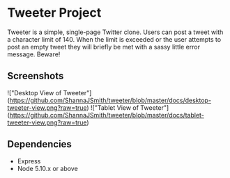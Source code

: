 # Tweeter Project

Tweeter is a simple, single-page Twitter clone. Users can post a tweet with a character limit of 140. When the limit is exceeded or the user attempts to post an empty tweet they will briefly be met with a sassy little error message. Beware!

## Screenshots

!["Desktop View of Tweeter"] (https://github.com/ShannaJSmith/tweeter/blob/master/docs/desktop-tweeter-view.png?raw=true)
!["Tablet View of Tweeter"] (https://github.com/ShannaJSmith/tweeter/blob/master/docs/tablet-tweeter-view.png?raw=true)



## Dependencies

- Express
- Node 5.10.x or above
